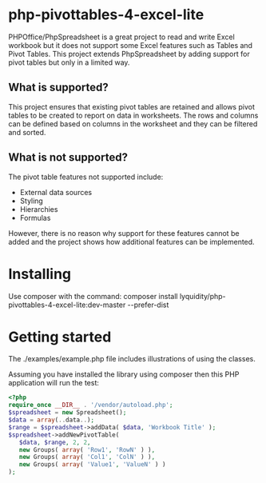 # php-pivottables-4-excel-lite

PHPOffice/PhpSpreadsheet is a great project to read and write Excel workbook but it does not support some Excel features such as Tables and Pivot Tables.  This project extends PhpSpreadsheet by adding support for pivot tables but only in a limited way.

## What is supported?
This project ensures that existing pivot tables are retained and allows pivot tables to be created to report on data in worksheets.  The rows and columns can be defined based on columns in the worksheet and they can be filtered and sorted.

## What is not supported?
The pivot table features not supported include:
- External data sources
- Styling
- Hierarchies
- Formulas

However, there is no reason why support for these features cannot be added and the project shows how additional features can be implemented.

# Installing
Use composer with the command:
composer install lyquidity/php-pivottables-4-excel-lite:dev-master --prefer-dist

# Getting started

The ./examples/example.php file includes illustrations of using the classes.

Assuming you have installed the library using composer then this PHP application will run the test:

```php
<?php
require_once __DIR__ . '/vendor/autoload.php';
$spreadsheet = new Spreadsheet();
$data = array(..data..);
$range = $spreadsheet->addData( $data, 'Workbook Title' );
$spreadsheet->addNewPivotTable( 
   $data, $range, 2, 2, 
   new Groups( array( 'Row1', 'RowN' ) ), 
   new Groups( array( 'Col1', 'ColN' ) ), 
   new Groups( array( 'Value1', 'ValueN' ) )
);
```
